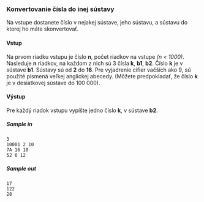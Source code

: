 ### Konvertovanie čísla do inej sústavy
Na vstupe dostanete číslo v nejakej sústave, jeho sústavu, a sústavu do ktorej ho
máte skonvertovať.

#### Vstup
Na prvom riadku vstupu je číslo **n**, počet riadkov na vstupe *(n < 1000)*. Nasleduje **n** riadkov, na každom z nich sú 3 čísla **k**, **b1**, **b2**. Číslo **k** je v sústave **b1**.
Sústavy sú od **2** do **16**. Pre vyjadrenie cifier vačších ako 9, sú použité písmená veľkej
anglickej abecedy. (Môžete predpokladať, že číslo **k** je v desiatkovej sústave do 100 000).

#### Výstup
Pre každý riadok vstupu vypíšte jedno číslo **k**, v sústave **b2**.

##### Sample in
```
3
10001 2 10
7A 16 10
52 6 12
```

##### Sample out
```
17
122
28
```
